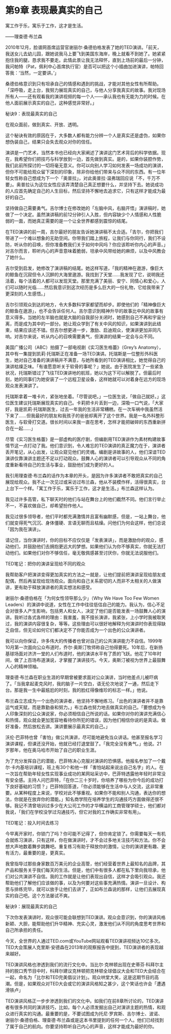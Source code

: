 # 第9章 表现最真实的自己

寓工作于乐，寓乐于工作，这才是生活。

——理查德·布兰森

2010年12月，脸谱网首席运营官谢丽尔·桑德伯格发表了她的TED演讲。「前天，我送女儿去幼儿园，跟她说我马上要飞到美国东海岸，晚上就看不到她了。她紧紧抱住我的腿，恳求我不要走。此情此景让我无法释怀，直到上场前的最后一分钟，我问帕特（Pat，佩利中心首席执行官）是否可以把这个小插曲加进演讲，帕特回答我：‘当然，一定要讲。’」

桑德伯格意识到只有坦承自己的情感和遇到的挑战，才能对其他女性有所帮助。「深呼吸，走上台，我努力展现真实的自己，与他人分享我真实的故事。我对现场所有人——还有观看我的演讲视频的每一个人——承认我也有无能为力的时候。在他人面前展示真实的自己，这种感觉非常好。」

秘诀9：表现最真实的自己


在观众面前，做到真实、开放、透明。

这个秘诀有效的原因在于，大多数人都有能力分辨一个人是真实还是虚伪，如果你想伪装自己，结果只会失去观众对你的信任。



演讲是一门艺术，当然本书也已经向大家阐述了演讲这门艺术背后的科学依据。现在，我希望你们把技巧与科学放到一边，首先做到真实。是的，如果你装腔作势，我们此前所探讨的一切将毫无意义。你可以向别人学习如何发表一场成功的演讲，但你不可能给观众留下深刻的印象，除非你给他们带来与众不同的东西。有一位年轻女性称自己想成为下一个「奥普拉」，对此奥普拉·温弗瑞回应说「不，千万不要」。奥普拉认为这位女性应该弄清楚自己真正想要什么，并坚持下去。她说成功的人应首先确定自己的人生目标，然后坚持不懈地去追求它，只有这样才能成为最好的自己。

坚持做自己需要勇气。吉尔博士在修改她的「左脑中风，右脑开悟」演讲稿时，她做了一个决定。虽然演讲稿的前12分钟引人入胜，但内容缺少个人情感和人性脆弱的一面，而她真正需要的是一个让全世界都感到震惊的结尾。

在TED演讲的前一周，吉尔最好的朋友告诉她演讲稿不太合适。「吉尔，你把我们带进了一个难以想象的无助空间。你带我们踏上旅程，让我们与你同行，我们不设防，听从你的召唤，但你准备教我们关于如何中风吗？你应该聆听你内心的声音。」对吉尔而言，聆听内心的声音意味着脆弱，坦承中风带给她的麻烦，以及中风教会了她什么。

吉尔受到启发，她修改了演讲稿的结尾。她这样写道，「我的精神在遨游，像巨大的鲸鱼在沉寂但令人沉醉的大海里遨游。我找到了天堂……我发现了它，说明我还活着，每个活着的人都可以发现天堂。那里充满了美丽、安宁、同情心和爱心，人们可以随时光临……然后我意识到这次经历是多么巨大的一份礼物，它给我带来了更深刻的人生感悟。」

吉尔引领观众到达的地方，令大多数科学家都望而却步。即使他们的「精神像巨大的鲸鱼在遨游」，也不会告诉任何人。吉尔意识到精神升华的故事比中风的故事有意义得多。当她的左半脑也就是大脑的自我部分关闭时，她感到自己不再和宇宙分离，而是成为其中的一部分。她让观众学到了有关中风的知识，如果演讲到此结束，结果应该还不错。但吉尔想更进一步，激励、启迪观众，使演讲更加非同凡响。对吉尔来说，听从内心的召唤需要勇气，但演讲的结果一定会与众不同。

美国广播公司（ABC）拍摄了一部电视剧《实习医生格蕾》（Grey’s Anatomy），其中有一集提到凯莉·托瑞斯正在准备一场TED演讲。托瑞斯是一位整形外科医生，她对自己准备的演讲稿并不满意，与她所看到的TED演讲相比，她觉得自己的演讲枯燥乏味。「有谁愿意听关于软骨的事呢？」她说。由于医院发生了一些紧急状况，托瑞斯错过了飞往TED演讲地的航班，她以为这下可以解脱了。但最后时刻，她的同事们为她安装了一个远程卫星设备，这样她就可以对着身在远方的现场观众发表演讲了。

托瑞斯拿着一堆卡片，紧张地坐着。「尽管说吧，」一位医生说，「做自己就好。」这位医生建议托瑞斯展现真实的自己。卡莉把卡片丢到一边，深吸一口气说，「大家好，我是凯莉·托瑞斯医生，过去一年我的生活非常糟糕。在一次车祸中我虽然活下来了……但我最好的朋友和我孩子的爸爸却离开了这个世界。我是一名外科整形医生，与软骨打交道。很长时间以来我一直在思考，怎样才能把破碎的东西重新拼合在一起……」

尽管《实习医生格蕾》是一部虚构的医疗剧，但编剧用TED演讲作为素材构建故事情节这一点打动了我。他们意识到，令人难忘的TED演讲的真正魔力在于，演讲者丢开笔记，从心出发，让观众窥见他们的灵魂。编剧是讲故事的人，他们深谙TED演讲仅靠演讲主题还不足以打动观众。鼓舞人心的演讲者可以引导观众从不同的角度重新看待自己的生活与事业，鼓励他们成为更好的人。

我引用理查德·布兰森的话作为本章的开头，是因为许多演讲者不敢把真实的自己展现给观众。我不止一次见过或采访过布兰森，他从不装模作样，活得很真实，台上台下一个样。「寓工作于乐，寓乐于工作，这才是生活。」布兰森这样认为。

我见过许多高管，私下聊天时的他们与站在舞台上的他们截然不同。他们言行举止不一，不喜欢做自己，却希望扮作他人。

我见过很多领导者，他们平时都充满激情并且富有幽默感，但是，一站上舞台，他们就变得死气沉沉、身体僵硬、言语无聊而且枯燥。问他们为何会这样，他们总说「因为我在演讲」。

请记住，当你演讲时，你的目标不应仅仅是「发表演讲」，而是激励你的观众，感动他们，并鼓励他们去拥抱更远大的梦想。如果他们认为你不够真实，你就无法打动他们。如果他们对你不够信任，毫无敬佩感甚至讨厌你，你就无法说服他们。





TED笔记：把你的演讲呈现给不同的观众


我帮助客户把演讲变得更加真实的方法之一就是，让他们提前把演讲呈现给朋友或配偶，然后再呈现给现场观众。面向和自己关系密切的人而非不太相关的人做演讲，更有助于释放演讲者的真实想法和感受。



谢丽尔·桑德伯格在「为何女性领导那么少」（Why We Have Too Few Women Leaders）的演讲中说道，女性在工作中往往低估自己的能力。我认为，信心不足会对很多人产生影响，包括男人和女人，决定了他们是否能发表一场鼓舞人心的演讲。我听过各式各样的理由：我害羞，我不擅长演讲，我紧张，上小学时我被取笑过，我的演讲内容很复杂，等等。这些理由可以很好地解释为何演讲时你表现得缺乏自信，但无论如何它们都决定不了你能否成为一个出色的公众演讲者。

我可以向你保证，许多伟大的传播者也曾对自己的公共演讲能力不自信。1999年10月第一次面向公众布道时，乔尔·奥斯汀牧师称自己怕得要死。10年后，在新扬基球场面对济济一堂的人们布道时，他的演讲水平有了质的飞跃。他花了10年时间，做了上百场布道演说，才掌握了演讲技巧。今天，奥斯汀被视为世界上最鼓舞人心的精神领袖。

理查德·布兰森在职业生涯的早期曾被要求面对公众演讲，当时他差点儿被吓病了。「当我拿起麦克风时，我的脑子一片空白，语无伦次地说了一通，然后走下台。那是我一生中最尴尬的时刻，我的脸红得像维珍的标志一样。」他说。

布兰森立志成为一个出色的演讲者，他坚持不懈地练习。「出色的演讲者并不是靠运气或天赋，而是靠勤奋和努力。」布兰森也努力地去做真实的自己。「要想成为令人印象深刻的公众演说家，你必须相信自己所说的话。如果你对你的演讲充满信心和热情，观众就会更加宽容地看待你所犯的错误，因为他们相信你说的是真话。做好准备，然后放松去讲。演讲要展示最真实的自己。」

沃伦·巴菲特也曾「害怕」做公共演讲，尽可能地避免当众讲话。他甚至报名学习演讲课程，但课还没开始，他就已经打退堂鼓了。「我完全没有勇气。」他说。21岁那年，他在奥马哈市开始了自己的职业生涯。

为了充分发挥自己的潜能，巴菲特决心克服对演讲的恐惧感。他报名参加了一个戴尔·卡内基培训课程，班上有30个和他一样「害怕站起来说出自己名字」的人。在一次旨在帮助年轻女性实现事业成功的某网站采访中，巴菲特透露他年轻时非常没有安全感。主持人问巴菲特，「在你二三十岁时，你培养了哪些为你今后的成功打下良好基础的习惯？」巴菲特回答道，「你必须能够在生活中与人交流，这非常重要。从某种程度上来说，学校对此不够重视。如果你不能和别人沟通，表达你的想法，你就是在放弃你的潜能。」知名商学院在培养学生的沟通技巧方面做得还很不够。我记不清曾培训过多少在大公司工作的才华横溢的工商管理学硕士，他们都对我说，「我们在学校没学过沟通技巧，但它对我的工作确实非常有用」。





TED笔记：投入时间去练习


今早离开家时，你锁门了吗？你可能不记得了，但你肯定锁了。你需要每天一有机会就练习演讲，只有这样，你在做演讲时，才不会过多地关注技巧和方法。你不会想大声地数着舞步跳舞吧。重复练习有助于释放你的激情，让你的演讲更有趣、更有活力，最重要的是，更真实。



我曾指导过那些身家数百万美元的企业高管，他们经营着世界上最知名的品牌，其产品和服务关乎我们每天的生活。但是，他们中有很多人都在私下里向我坦承，他们对公共演讲不自信。我的工作就是让他们表现出自信，这样才会吸引观众。我还帮助他们了解他们应该做的事，以及为何要对这些事充满热情。演讲一旦设计、构思与排练完毕，就可以放手让他们去讲了，正如布兰森说的那样，让他们去展现真实的自己吧。这个方法屡试不爽。





秘诀9：展现最真实的自己


下次你发表演讲时，观众很可能会联想到TED演讲。观众会意识到，你的演讲风格新颖、大胆，能帮助他们升华精神、充实心灵，激发他们从不同的角度思考世界和自己所承担的责任。

今天，全世界的人通过TED.com或YouTube网站观看TED演讲视频达10亿多次。TED大会策展人克里斯·安德森在2013年的观察报告中提到，TED演讲者的表现越来越好。

TED演讲风格也渗透到我们的流行文化中。当比尔·克林顿出现在史蒂芬·科拜尔主持的脱口秀节目中时，科拜尔建议克林顿把克林顿全球倡议大会和TED大会结合在一起，命名为「比尔和TED完美倡议计划」。观众哄堂大笑，这是这期节目的高潮。但是，如果观众对TED大会或它的演讲风格知之甚少，这个笑话也许会「遭遇滑铁卢」

TED演讲风格正一步步渗透到我们的文化中。如我们在前8章所讨论的，TED演讲者有很多共同的演讲技巧，比如，每个人必须发掘出自己对演讲主题的热情，和观众进行真实的沟通。最重要的是，不要试图成为托尼·罗宾斯、吉尔博士、波诺、谢丽尔·桑德伯格、理查德·布兰森或是这本书里提到的任何一个人。他们已经找到了属于自己的航向。你要坚持聆听自己内心的声音，这样才能成为最好的你。




